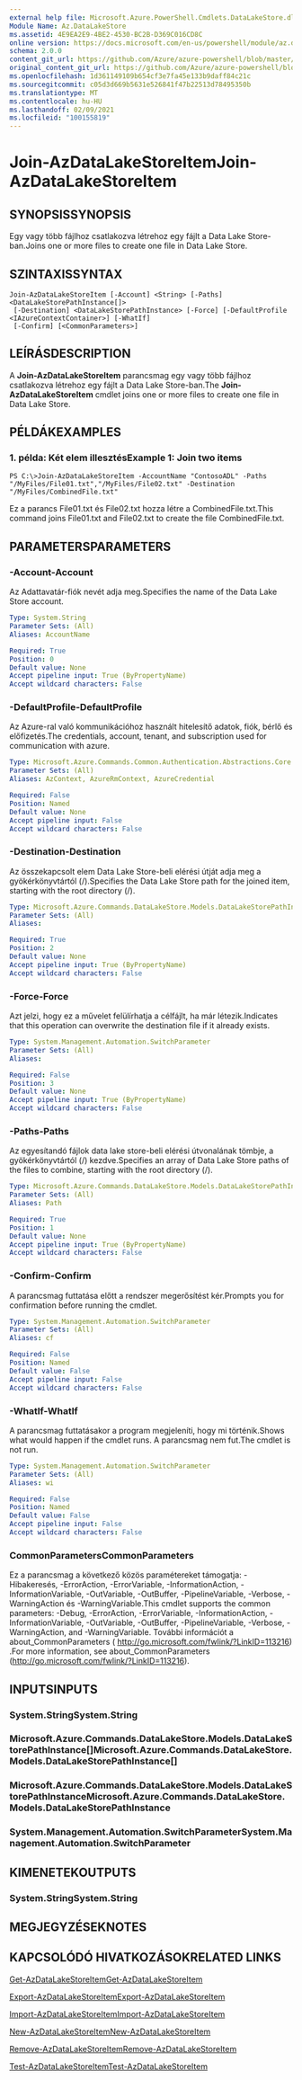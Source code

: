 ```yaml
---
external help file: Microsoft.Azure.PowerShell.Cmdlets.DataLakeStore.dll-Help.xml
Module Name: Az.DataLakeStore
ms.assetid: 4E9EA2E9-4BE2-4530-BC2B-D369C016CD8C
online version: https://docs.microsoft.com/en-us/powershell/module/az.datalakestore/join-azdatalakestoreitem
schema: 2.0.0
content_git_url: https://github.com/Azure/azure-powershell/blob/master/src/DataLakeStore/DataLakeStore/help/Join-AzDataLakeStoreItem.md
original_content_git_url: https://github.com/Azure/azure-powershell/blob/master/src/DataLakeStore/DataLakeStore/help/Join-AzDataLakeStoreItem.md
ms.openlocfilehash: 1d361149109b654cf3e7fa45e133b9daff84c21c
ms.sourcegitcommit: c05d3d669b5631e526841f47b22513d78495350b
ms.translationtype: MT
ms.contentlocale: hu-HU
ms.lasthandoff: 02/09/2021
ms.locfileid: "100155819"
---
```

# <span data-ttu-id="b9d61-101">Join-AzDataLakeStoreItem</span><span class="sxs-lookup"><span data-stu-id="b9d61-101">Join-AzDataLakeStoreItem</span></span>

## <span data-ttu-id="b9d61-102">SYNOPSIS</span><span class="sxs-lookup"><span data-stu-id="b9d61-102">SYNOPSIS</span></span>
<span data-ttu-id="b9d61-103">Egy vagy több fájlhoz csatlakozva létrehoz egy fájlt a Data Lake Store-ban.</span><span class="sxs-lookup"><span data-stu-id="b9d61-103">Joins one or more files to create one file in Data Lake Store.</span></span>

## <span data-ttu-id="b9d61-104">SZINTAXIS</span><span class="sxs-lookup"><span data-stu-id="b9d61-104">SYNTAX</span></span>

```
Join-AzDataLakeStoreItem [-Account] <String> [-Paths] <DataLakeStorePathInstance[]>
 [-Destination] <DataLakeStorePathInstance> [-Force] [-DefaultProfile <IAzureContextContainer>] [-WhatIf]
 [-Confirm] [<CommonParameters>]
```

## <span data-ttu-id="b9d61-105">LEÍRÁS</span><span class="sxs-lookup"><span data-stu-id="b9d61-105">DESCRIPTION</span></span>
<span data-ttu-id="b9d61-106">A **Join-AzDataLakeStoreItem** parancsmag egy vagy több fájlhoz csatlakozva létrehoz egy fájlt a Data Lake Store-ban.</span><span class="sxs-lookup"><span data-stu-id="b9d61-106">The **Join-AzDataLakeStoreItem** cmdlet joins one or more files to create one file in Data Lake Store.</span></span>

## <span data-ttu-id="b9d61-107">PÉLDÁK</span><span class="sxs-lookup"><span data-stu-id="b9d61-107">EXAMPLES</span></span>

### <span data-ttu-id="b9d61-108">1. példa: Két elem illesztés</span><span class="sxs-lookup"><span data-stu-id="b9d61-108">Example 1: Join two items</span></span>
```
PS C:\>Join-AzDataLakeStoreItem -AccountName "ContosoADL" -Paths "/MyFiles/File01.txt","/MyFiles/File02.txt" -Destination "/MyFiles/CombinedFile.txt"
```

<span data-ttu-id="b9d61-109">Ez a parancs File01.txt és File02.txt hozza létre a CombinedFile.txt.</span><span class="sxs-lookup"><span data-stu-id="b9d61-109">This command joins File01.txt and File02.txt to create the file CombinedFile.txt.</span></span>

## <span data-ttu-id="b9d61-110">PARAMETERS</span><span class="sxs-lookup"><span data-stu-id="b9d61-110">PARAMETERS</span></span>

### <span data-ttu-id="b9d61-111">-Account</span><span class="sxs-lookup"><span data-stu-id="b9d61-111">-Account</span></span>
<span data-ttu-id="b9d61-112">Az Adattavatár-fiók nevét adja meg.</span><span class="sxs-lookup"><span data-stu-id="b9d61-112">Specifies the name of the Data Lake Store account.</span></span>

```yaml
Type: System.String
Parameter Sets: (All)
Aliases: AccountName

Required: True
Position: 0
Default value: None
Accept pipeline input: True (ByPropertyName)
Accept wildcard characters: False
```

### <span data-ttu-id="b9d61-113">-DefaultProfile</span><span class="sxs-lookup"><span data-stu-id="b9d61-113">-DefaultProfile</span></span>
<span data-ttu-id="b9d61-114">Az Azure-ral való kommunikációhoz használt hitelesítő adatok, fiók, bérlő és előfizetés.</span><span class="sxs-lookup"><span data-stu-id="b9d61-114">The credentials, account, tenant, and subscription used for communication with azure.</span></span>

```yaml
Type: Microsoft.Azure.Commands.Common.Authentication.Abstractions.Core.IAzureContextContainer
Parameter Sets: (All)
Aliases: AzContext, AzureRmContext, AzureCredential

Required: False
Position: Named
Default value: None
Accept pipeline input: False
Accept wildcard characters: False
```

### <span data-ttu-id="b9d61-115">-Destination</span><span class="sxs-lookup"><span data-stu-id="b9d61-115">-Destination</span></span>
<span data-ttu-id="b9d61-116">Az összekapcsolt elem Data Lake Store-beli elérési útját adja meg a gyökérkönyvtártól (/).</span><span class="sxs-lookup"><span data-stu-id="b9d61-116">Specifies the Data Lake Store path for the joined item, starting with the root directory (/).</span></span>

```yaml
Type: Microsoft.Azure.Commands.DataLakeStore.Models.DataLakeStorePathInstance
Parameter Sets: (All)
Aliases:

Required: True
Position: 2
Default value: None
Accept pipeline input: True (ByPropertyName)
Accept wildcard characters: False
```

### <span data-ttu-id="b9d61-117">-Force</span><span class="sxs-lookup"><span data-stu-id="b9d61-117">-Force</span></span>
<span data-ttu-id="b9d61-118">Azt jelzi, hogy ez a művelet felülírhatja a célfájlt, ha már létezik.</span><span class="sxs-lookup"><span data-stu-id="b9d61-118">Indicates that this operation can overwrite the destination file if it already exists.</span></span>

```yaml
Type: System.Management.Automation.SwitchParameter
Parameter Sets: (All)
Aliases:

Required: False
Position: 3
Default value: None
Accept pipeline input: True (ByPropertyName)
Accept wildcard characters: False
```

### <span data-ttu-id="b9d61-119">-Paths</span><span class="sxs-lookup"><span data-stu-id="b9d61-119">-Paths</span></span>
<span data-ttu-id="b9d61-120">Az egyesítandó fájlok data lake store-beli elérési útvonalának tömbje, a gyökérkönyvtártól (/) kezdve.</span><span class="sxs-lookup"><span data-stu-id="b9d61-120">Specifies an array of Data Lake Store paths of the files to combine, starting with the root directory (/).</span></span>

```yaml
Type: Microsoft.Azure.Commands.DataLakeStore.Models.DataLakeStorePathInstance[]
Parameter Sets: (All)
Aliases: Path

Required: True
Position: 1
Default value: None
Accept pipeline input: True (ByPropertyName)
Accept wildcard characters: False
```

### <span data-ttu-id="b9d61-121">-Confirm</span><span class="sxs-lookup"><span data-stu-id="b9d61-121">-Confirm</span></span>
<span data-ttu-id="b9d61-122">A parancsmag futtatása előtt a rendszer megerősítést kér.</span><span class="sxs-lookup"><span data-stu-id="b9d61-122">Prompts you for confirmation before running the cmdlet.</span></span>

```yaml
Type: System.Management.Automation.SwitchParameter
Parameter Sets: (All)
Aliases: cf

Required: False
Position: Named
Default value: False
Accept pipeline input: False
Accept wildcard characters: False
```

### <span data-ttu-id="b9d61-123">-WhatIf</span><span class="sxs-lookup"><span data-stu-id="b9d61-123">-WhatIf</span></span>
<span data-ttu-id="b9d61-124">A parancsmag futtatásakor a program megjeleníti, hogy mi történik.</span><span class="sxs-lookup"><span data-stu-id="b9d61-124">Shows what would happen if the cmdlet runs.</span></span>
<span data-ttu-id="b9d61-125">A parancsmag nem fut.</span><span class="sxs-lookup"><span data-stu-id="b9d61-125">The cmdlet is not run.</span></span>

```yaml
Type: System.Management.Automation.SwitchParameter
Parameter Sets: (All)
Aliases: wi

Required: False
Position: Named
Default value: False
Accept pipeline input: False
Accept wildcard characters: False
```

### <span data-ttu-id="b9d61-126">CommonParameters</span><span class="sxs-lookup"><span data-stu-id="b9d61-126">CommonParameters</span></span>
<span data-ttu-id="b9d61-127">Ez a parancsmag a következő közös paramétereket támogatja: -Hibakeresés, -ErrorAction, -ErrorVariable, -InformationAction, -InformationVariable, -OutVariable, -OutBuffer, -PipelineVariable, -Verbose, -WarningAction és -WarningVariable.</span><span class="sxs-lookup"><span data-stu-id="b9d61-127">This cmdlet supports the common parameters: -Debug, -ErrorAction, -ErrorVariable, -InformationAction, -InformationVariable, -OutVariable, -OutBuffer, -PipelineVariable, -Verbose, -WarningAction, and -WarningVariable.</span></span> <span data-ttu-id="b9d61-128">További információt a about_CommonParameters ( http://go.microsoft.com/fwlink/?LinkID=113216) .</span><span class="sxs-lookup"><span data-stu-id="b9d61-128">For more information, see about_CommonParameters (http://go.microsoft.com/fwlink/?LinkID=113216).</span></span>

## <span data-ttu-id="b9d61-129">INPUTS</span><span class="sxs-lookup"><span data-stu-id="b9d61-129">INPUTS</span></span>

### <span data-ttu-id="b9d61-130">System.String</span><span class="sxs-lookup"><span data-stu-id="b9d61-130">System.String</span></span>

### <span data-ttu-id="b9d61-131">Microsoft.Azure.Commands.DataLakeStore.Models.DataLakeStorePathInstance[]</span><span class="sxs-lookup"><span data-stu-id="b9d61-131">Microsoft.Azure.Commands.DataLakeStore.Models.DataLakeStorePathInstance[]</span></span>

### <span data-ttu-id="b9d61-132">Microsoft.Azure.Commands.DataLakeStore.Models.DataLakeStorePathInstance</span><span class="sxs-lookup"><span data-stu-id="b9d61-132">Microsoft.Azure.Commands.DataLakeStore.Models.DataLakeStorePathInstance</span></span>

### <span data-ttu-id="b9d61-133">System.Management.Automation.SwitchParameter</span><span class="sxs-lookup"><span data-stu-id="b9d61-133">System.Management.Automation.SwitchParameter</span></span>

## <span data-ttu-id="b9d61-134">KIMENETEK</span><span class="sxs-lookup"><span data-stu-id="b9d61-134">OUTPUTS</span></span>

### <span data-ttu-id="b9d61-135">System.String</span><span class="sxs-lookup"><span data-stu-id="b9d61-135">System.String</span></span>

## <span data-ttu-id="b9d61-136">MEGJEGYZÉSEK</span><span class="sxs-lookup"><span data-stu-id="b9d61-136">NOTES</span></span>

## <span data-ttu-id="b9d61-137">KAPCSOLÓDÓ HIVATKOZÁSOK</span><span class="sxs-lookup"><span data-stu-id="b9d61-137">RELATED LINKS</span></span>

[<span data-ttu-id="b9d61-138">Get-AzDataLakeStoreItem</span><span class="sxs-lookup"><span data-stu-id="b9d61-138">Get-AzDataLakeStoreItem</span></span>](./Get-AzDataLakeStoreItem.md)

[<span data-ttu-id="b9d61-139">Export-AzDataLakeStoreItem</span><span class="sxs-lookup"><span data-stu-id="b9d61-139">Export-AzDataLakeStoreItem</span></span>](./Export-AzDataLakeStoreItem.md)

[<span data-ttu-id="b9d61-140">Import-AzDataLakeStoreItem</span><span class="sxs-lookup"><span data-stu-id="b9d61-140">Import-AzDataLakeStoreItem</span></span>](./Import-AzDataLakeStoreItem.md)

[<span data-ttu-id="b9d61-141">New-AzDataLakeStoreItem</span><span class="sxs-lookup"><span data-stu-id="b9d61-141">New-AzDataLakeStoreItem</span></span>](./New-AzDataLakeStoreItem.md)

[<span data-ttu-id="b9d61-142">Remove-AzDataLakeStoreItem</span><span class="sxs-lookup"><span data-stu-id="b9d61-142">Remove-AzDataLakeStoreItem</span></span>](./Remove-AzDataLakeStoreItem.md)

[<span data-ttu-id="b9d61-143">Test-AzDataLakeStoreItem</span><span class="sxs-lookup"><span data-stu-id="b9d61-143">Test-AzDataLakeStoreItem</span></span>](./Test-AzDataLakeStoreItem.md)


